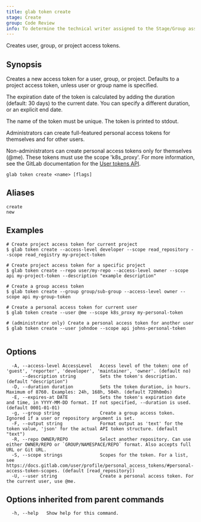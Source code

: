 ```yaml
---
title: glab token create
stage: Create
group: Code Review
info: To determine the technical writer assigned to the Stage/Group associated with this page, see https://about.gitlab.com/handbook/product/ux/technical-writing/#assignments
---
```


<!--
This documentation is auto generated by a script.
Please do not edit this file directly. Run `make gen-docs` instead.
-->

Creates user, group, or project access tokens.

## Synopsis

Creates a new access token for a user, group, or project. Defaults to a
project access token, unless user or group name is specified.

The expiration date of the token is calculated by adding the duration
(default: 30 days) to the current date. You can specify a different duration,
or an explicit end date.

The name of the token must be unique. The token is printed to stdout.

Administrators can create full-featured personal access tokens for themselves and for other users.

Non-administrators can create personal access tokens only for
themselves (@me). These tokens must use the scope 'k8s_proxy'. For more
information, see the GitLab documentation for the
[User tokens API](https://docs.gitlab.com/api/user_tokens/#create-a-personal-access-token).

```plaintext
glab token create <name> [flags]
```

## Aliases

```plaintext
create
new
```

## Examples

```console
# Create project access token for current project
$ glab token create --access-level developer --scope read_repository --scope read_registry my-project-token

# Create project access token for a specific project
$ glab token create --repo user/my-repo --access-level owner --scope api my-project-token --description "example description"

# Create a group access token
$ glab token create --group group/sub-group --access-level owner --scope api my-group-token

# Create a personal access token for current user
$ glab token create --user @me --scope k8s_proxy my-personal-token

# (administrator only) Create a personal access token for another user
$ glab token create --user johndoe --scope api johns-personal-token


```

## Options

```plaintext
  -A, --access-level AccessLevel   Access level of the token: one of 'guest', 'reporter', 'developer', 'maintainer', 'owner'. (default no)
      --description string         Sets the token's description. (default "description")
  -D, --duration duration          Sets the token duration, in hours. Maximum of 8760. Examples: 24h, 168h, 504h. (default 720h0m0s)
  -E, --expires-at DATE            Sets the token's expiration date and time, in YYYY-MM-DD format. If not specified, --duration is used. (default 0001-01-01)
  -g, --group string               Create a group access token. Ignored if a user or repository argument is set.
  -F, --output string              Format output as 'text' for the token value, 'json' for the actual API token structure. (default "text")
  -R, --repo OWNER/REPO            Select another repository. Can use either OWNER/REPO or `GROUP/NAMESPACE/REPO` format. Also accepts full URL or Git URL.
  -S, --scope strings              Scopes for the token. For a list, see https://docs.gitlab.com/user/profile/personal_access_tokens/#personal-access-token-scopes. (default [read_repository])
  -U, --user string                Create a personal access token. For the current user, use @me.
```

## Options inherited from parent commands

```plaintext
  -h, --help   Show help for this command.
```
